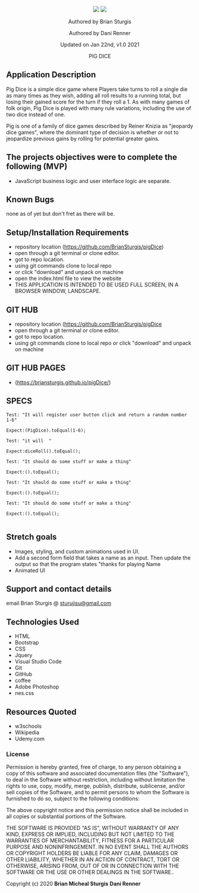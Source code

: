 
<div align="center">
<img src="img/" width="auto" height="auto" >
<img src="img/" width="auto" height="auto" >
</div>
<p align="center"> Authored by Brian Sturgis</p>
<p align="center"> Authored by Dani Renner</p>


<p align="center">Updated on Jan 22nd, v1.0 2021</p>
<p align="center">PIG DICE</p>

## Application Description
Pig Dice is a simple dice game where Players take turns to roll a single die as many times as they wish, adding all roll results to a running total, but losing their gained score for the turn if they roll a 1.  As with many games of folk origin, Pig Dice is played with many rule variations, including the use of two dice instead of one. 

Pig is one of a family of dice games described by Reiner Knizia as "jeopardy dice games", where the dominant type of decision is whether or not to jeopardize previous gains by rolling for potential greater gains.

## The projects objectives were to complete the following (MVP)
- JavaScript business logic and user interface logic are separate.


## Known Bugs
none as of yet but don't fret as there will be.

## Setup/Installation Requirements
- repository location (https://github.com/BrianSturgis/pigDice)
- open through a git terminal or clone editor.
- got to repo location.
- using git commands clone to local repo
- or click "download" and unpack on machine
- open the index.html file to view the website
- THIS APPLICATION IS INTENDED TO BE USED FULL SCREEN, IN  A BROWSER WINDOW, LANDSCAPE.

## GIT HUB
- repository location (https://github.com/BrianSturgis/pigDice
- open through a git terminal or clone editor.
- got to repo location.
- using git commands clone to local repo or click "download" and unpack on machine

## GIT HUB PAGES 
- (https://briansturgis.github.io/pigDice/)

## SPECS
```JS
Test: "It will register user button click and return a random number 1-6"

Expect:(PigDice).toEqual(1-6);

Test: "it will  "

Expect:diceRoll().toEqual();

Test: "It should do some stuff or make a thing"

Expect:().toEqual();

Test: "It should do some stuff or make a thing"

Expect:().toEqual();

Test: "It should do some stuff or make a thing"

Expect:().toEqual();


```

## Stretch goals
- Images, styling, and custom animations used in UI.
- Add a second form field that takes a name as an input. Then update the output so that the program states "thanks for playing Name 
- Animated UI

## Support and contact details
email Brian Sturgis @ <sturujisu@gmail.com>

## Technologies Used
* HTML
* Bootstrap
* CSS
* Jquery
* Visual Studio Code
* Git
* GitHub
* coffee
* Adobe Photoshop
* nes.css

## Resources Quoted
- w3schools
- Wikipedia
- Udemy.com

### License
Permission is hereby granted, free of charge, to any person obtaining a copy of this software and associated documentation files (the "Software"), to deal in the Software without restriction, including without limitation the rights to use, copy, modify, merge, publish, distribute, sublicense, and/or sell copies of the Software, and to permit persons to whom the Software is furnished to do so, subject to the following conditions:

The above copyright notice and this permission notice shall be included in all copies or substantial portions of the Software.

THE SOFTWARE IS PROVIDED "AS IS", WITHOUT WARRANTY OF ANY KIND, EXPRESS OR IMPLIED, INCLUDING BUT NOT LIMITED TO THE WARRANTIES OF MERCHANTABILITY, FITNESS FOR A PARTICULAR PURPOSE AND NONINFRINGEMENT. IN NO EVENT SHALL THE AUTHORS OR COPYRIGHT HOLDERS BE LIABLE FOR ANY CLAIM, DAMAGES OR OTHER LIABILITY, WHETHER IN AN ACTION OF CONTRACT, TORT OR OTHERWISE, ARISING FROM, OUT OF OR IN CONNECTION WITH THE SOFTWARE OR THE USE OR OTHER DEALINGS IN THE SOFTWARE..

Copyright (c) 2020 **Brian Micheal Sturgis**  **Dani Renner**